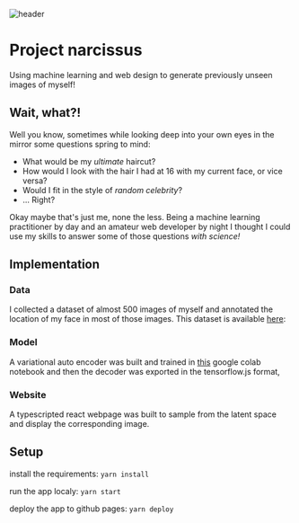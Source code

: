 ![header](https://repository-images.githubusercontent.com/268897756/8c932780-a9cf-11ea-88dc-93937b568a49)

# Project narcissus
Using machine learning and web design to generate previously unseen images of myself!

## Wait, what?!
Well you know, sometimes while looking deep into your own eyes in the mirror some questions spring to mind:
- What would be my _ultimate_ haircut?
- How would I look with the hair I had at 16 with my current face, or vice versa?
- Would I fit in the style of _random celebrity_?
- ...
Right?

Okay maybe that's just me, none the less. Being a machine learning practitioner by day and an amateur web developer by night I thought I could use my skills to answer some of those questions _with science!_

## Implementation

### Data
I collected a dataset of almost 500 images of myself and annotated the location of my face in most of those images. This dataset is available [here](https://drive.google.com/drive/folders/13IHMGCWfrn2av8UQvwRTO1firRpvS176?usp=sharing): 

### Model
A variational auto encoder was built and trained in [this](https://colab.research.google.com/drive/1K-yxulTVgIPdA8ambEZrOCKPZ_owTA4S?usp=sharing) google colab notebook and then the decoder was exported in the tensorflow.js format,

### Website
A typescripted react webpage was built to sample from the latent space and display the corresponding image.

## Setup
install the requirements:
`yarn install`

run the app localy:
`yarn start`

deploy the app to github pages:
`yarn deploy`

